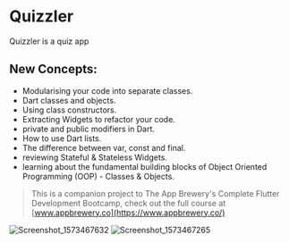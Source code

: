 # Quizzler

Quizzler is a quiz app 

## New Concepts:
- Modularising your code into separate classes.
- Dart classes and objects.
- Using class constructors.
- Extracting Widgets to refactor your code.
- private and public modifiers in Dart.
- How to use Dart lists.
- The difference between var, const and final.
- reviewing Stateful & Stateless Widgets.
- learning about the fundamental building blocks of Object Oriented Programming (OOP) - Classes & Objects.

>This is a companion project to The App Brewery's Complete Flutter Development Bootcamp, check out the full course at [www.appbrewery.co](https://www.appbrewery.co/)

![Screenshot_1573467632](https://user-images.githubusercontent.com/42913303/68579823-bc03a500-047d-11ea-8167-cb876ed1f261.png)
![Screenshot_1573467265](https://user-images.githubusercontent.com/42913303/68579730-819a0800-047d-11ea-89e7-ed519e5eb684.png)
